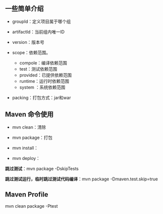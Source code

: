 ## 一些简单介绍 

- groupId：定义项目属于哪个组 

- artifactId：当前组内唯一ID 

- version：版本号 

- scope：依赖范围。
  - compole：编译依赖范围
  - test：测试依赖范围
  - provided：已提供依赖范围
  - runtime：运行时依赖范围
  - system ：系统依赖范围

- packing：打包方式：jar和war 

## Maven 命令使用

- mvn clean：清除

- mvn package：打包
- mvn install：
- mvn deploy：

**跳过测试**：mvn package -DskipTests

**跳过测试运行，临时跳过测试代码编译**：mvn package -Dmaven.test.skip=true

## Maven Profile

mvn clean package -Ptest